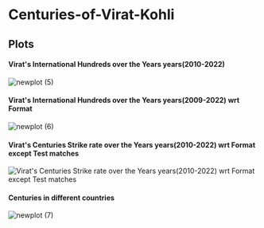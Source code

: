 # Centuries-of-Virat-Kohli

## Plots 
#### Virat's International Hundreds over the Years years(2010-2022)
![newplot (5)](https://user-images.githubusercontent.com/106729604/193745213-ebaec606-f3d0-4cdf-a589-87611411e1c1.png)

#### Virat's International Hundreds over the Years years(2009-2022) wrt Format
![newplot (6)](https://user-images.githubusercontent.com/106729604/193745478-ac966ddc-1fca-44dc-b695-9f9cf3b6b37f.png)

#### Virat's Centuries Strike rate over the Years years(2010-2022) wrt Format except Test matches
![Virat's Centuries Strike rate over the Years years(2010-2022) wrt Format except Test matches](https://user-images.githubusercontent.com/106729604/193744405-713ab539-1f49-45b4-ba4f-be35b3f9c364.png)

#### Centuries in different countries
![newplot (7)](https://user-images.githubusercontent.com/106729604/193745582-5b700257-ead1-4140-ada8-db875edce017.png)

